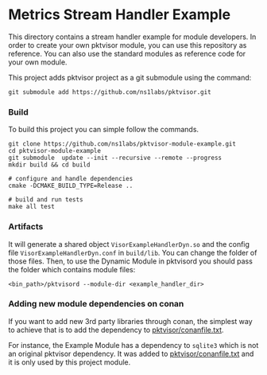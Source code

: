 # Metrics Stream Handler Example

This directory contains a stream handler example for module developers.
In order to create your own pktvisor module, you can use this repository as reference.
You can also use the standard modules as reference code for your own module.

This project adds pktvisor project as a git submodule using the command:
```
git submodule add https://github.com/ns1labs/pktvisor.git
```

### Build
To build this project you can simple follow the commands.
```
git clone https://github.com/ns1labs/pktvisor-module-example.git
cd pktvisor-module-example
git submodule  update --init --recursive --remote --progress
mkdir build && cd build

# configure and handle dependencies 
cmake -DCMAKE_BUILD_TYPE=Release ..

# build and run tests
make all test
```

### Artifacts
It will generate a shared object `VisorExampleHandlerDyn.so` and the config file `VisorExampleHandlerDyn.conf` in `build/lib`. 
You can change the folder of those files. Then, to use the Dynamic Module in pktvisord you should pass the folder which contains module files:
```
<bin_path>/pktvisord --module-dir <example_handler_dir>   
```

### Adding new module dependencies on conan
If you want to add new 3rd party libraries through conan, the simplest way to achieve that is to add 
the dependency to [pktvisor/conanfile.txt](pktvisor/conanfile.txt).

For instance, the Example Module has a dependency to `sqlite3` which is not an original pktvisor dependency.
It was added to [pktvisor/conanfile.txt](pktvisor/conanfile.txt) and it is only used by this project module.

